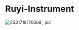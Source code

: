 # Ruyi-Instrument


![2531718170368_ pic](https://github.com/zmk5566/Ruyi-Instrument/assets/98451647/e33d1e47-b195-4ddc-bbc3-786bf00b5e1a)
